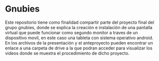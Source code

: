 # Gnubies
Este repositorio tiene como finalidad compartir parte del proyecto final del grupo gnubies, donde se explica la creación e instalación de una pantalla virtual que puede funcionar como segundo monitor a traves de un dispositivo movil, en este caso una tableta con sistema operativo android.
En los archivos de la presentación y el anteproyecto pueden encontrar un enlace a una carpeta de drive a la que podran acceder para visualizar los videos donde se muestra el procedimiento de dicho proyecto.
